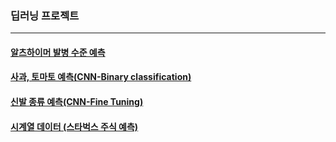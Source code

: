 ### 딥러닝 프로젝트
---

#### <a href=""> 알츠하이머 발병 수준 예측 </a>

#### <a href="https://github.com/SOYOUNGdev/project_deep_learning/wiki/Apple-or-Tomato-%E2%80%90-CNN-Project(Binary-Classification)"> 사과, 토마토 예측(CNN-Binary classification) </a>

#### <a href="https://github.com/SOYOUNGdev/project_deep_learning/wiki/Multiple-classification-of-Shoes-%E2%80%90-CNN-Project(Fine-Tuning)"> 신발 종류 예측(CNN-Fine Tuning) </a>

#### <a href="https://github.com/SOYOUNGdev/project_deep_learning/wiki/Time-Series-Project-(Starbucks-%EC%A3%BC%EA%B0%80-%EC%98%88%EC%B8%A1)"> 시계열 데이터 (스타벅스 주식 예측) </a>
